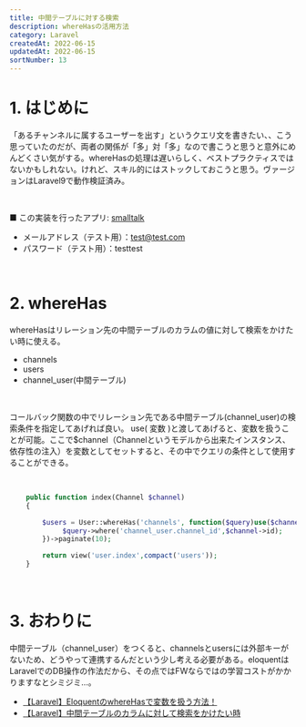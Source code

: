 ```yaml
---
title: 中間テーブルに対する検索
description: whereHasの活用方法
category: Laravel
createdAt: 2022-06-15
updatedAt: 2022-06-15
sortNumber: 13
---
```


# 1. はじめに
「あるチャンネルに属するユーザーを出す」というクエリ文を書きたい、、こう思っていたのだが、両者の関係が「多」対「多」なので書こうと思うと意外にめんどくさい気がする。whereHasの処理は遅いらしく、ベストプラクティスではないかもしれない。けれど、スキル的にはストックしておこうと思う。ヴァージョンはLaravel9で動作検証済み。

<br>

■ この実装を行ったアプリ: [smalltalk](http://toolbox-smalltalk.herokuapp.com/login)
- メールアドレス（テスト用）：test@test.com
- パスワード（テスト用）：testtest

<br>

# 2. whereHas
whereHasはリレーション先の中間テーブルのカラムの値に対して検索をかけたい時に使える。
- channels
- users
- channel_user(中間テーブル)

<br>


コールバック関数の中でリレーション先である中間テーブル(channel_user)の検索条件を指定してあげれば良い。
use( 変数 )と渡してあげると、変数を扱うことが可能。ここで$channel（Channelというモデルから出来たインスタンス、依存性の注入）を変数としてセットすると、その中でクエリの条件として使用することができる。

<br>


```php
    public function index(Channel $channel)
    {

        $users = User::whereHas('channels', function($query)use($channel){
             $query->where('channel_user.channel_id',$channel->id);
        })->paginate(10);

        return view('user.index',compact('users'));
    }
```

<br>

# 3. おわりに
中間テーブル（channel_user）をつくると、channelsとusersには外部キーがないため、どうやって連携するんだという少し考える必要がある。eloquentはLaravelでのDB操作の作法だから、その点ではFWならではの学習コストがかかりますなとシミジミ...。

- [【Laravel】EloquentのwhereHasで変数を扱う方法！](https://akizora.tech/laravel-wherehas-4276)
- [【Laravel】中間テーブルのカラムに対して検索をかけたい時](https://blog.popweb.dev/programming/laravel/%E3%80%90laravel%E3%80%91%E4%B8%AD%E9%96%93%E3%83%86%E3%83%BC%E3%83%96%E3%83%AB%E3%81%AE%E3%82%AB%E3%83%A9%E3%83%A0%E3%81%AB%E5%AF%BE%E3%81%97%E3%81%A6%E6%A4%9C%E7%B4%A2%E3%82%92%E3%81%8B%E3%81%91/)
